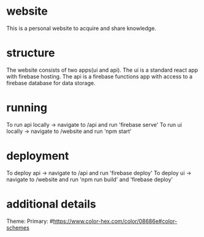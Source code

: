 # website
This is a personal website to acquire and share knowledge.

# structure
The website consists of two apps(ui and api). The ui is a standard react app with firebase hosting. The api is a firebase functions app with access to a firebase database for data storage.

# running
To run api locally -> navigate to /api and run 'firebase serve'
To run ui locally -> navigate to /website and run 'npm start'

# deployment
To deploy api -> navigate to /api and run 'firebase deploy'
To deploy ui -> navigate to /website and run 'npm run build' and 'firebase deploy'

# additional details
Theme:
Primary: #https://www.color-hex.com/color/08686e#color-schemes